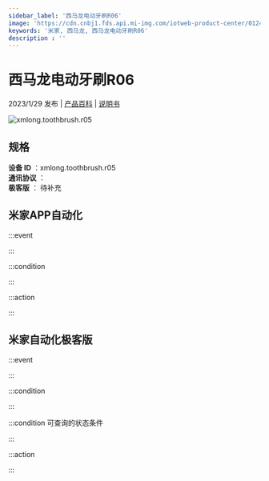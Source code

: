 ```yaml
---
sidebar_label: '西马龙电动牙刷R06'
image: 'https://cdn.cnbj1.fds.api.mi-img.com/iotweb-product-center/0124d643557154160bd8350872b4090f_1667790034759.png?GalaxyAccessKeyId=AKVGLQWBOVIRQ3XLEW&Expires=9223372036854775807&Signature=a0cIGK/PqJ4z8Fu88vqqyHHQUng='
keywords: '米家, 西马龙, 西马龙电动牙刷R06'
description : ''
---
```

# 西马龙电动牙刷R06

2023/1/29 发布 | [产品百科](https://home.mi.com/webapp/content/baike/product/index.html?model=xmlong.toothbrush.r05/) | [说明书](https://home.mi.com/views/introduction.html?model=xmlong.toothbrush.r05&region=cn)

![xmlong.toothbrush.r05](https://cdn.cnbj1.fds.api.mi-img.com/iotweb-product-center/0124d643557154160bd8350872b4090f_1667790034759.png?GalaxyAccessKeyId=AKVGLQWBOVIRQ3XLEW&Expires=9223372036854775807&Signature=a0cIGK/PqJ4z8Fu88vqqyHHQUng=)

## 规格  
> 
**设备 ID** ：xmlong.toothbrush.r05  
**通讯协议** ：  
**极客版**  ： 待补充 


## 米家APP自动化  

:::event  

:::

:::condition  

:::

:::action   

:::

## 米家自动化极客版  

:::event  

:::

:::condition  

:::

:::condition 可查询的状态条件  

:::

:::action  

:::

        
